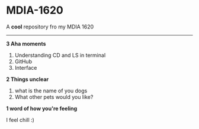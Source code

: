 # MDIA-1620
A **cool** repository fro my MDIA 1620

---------
**3 Aha moments**


  1. Understanding CD and LS in terminal
  2. GitHub
  3. Interface


**2 Things unclear**
  1. what is the name of you dogs
  2. What other pets would you like?

**1 word of how you're feeling**

I feel chill :) 
  
